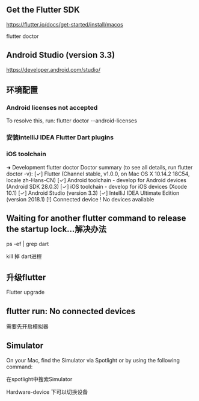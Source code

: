 ## Get the Flutter SDK
https://flutter.io/docs/get-started/install/macos

flutter doctor

## Android Studio (version 3.3)
https://developer.android.com/studio/

## 环境配置
### Android licenses not accepted
To resolve this, run: flutter doctor --android-licenses

### 安装intelliJ IDEA Flutter Dart plugins

### iOS toolchain

➜  Development flutter doctor
Doctor summary (to see all details, run flutter doctor -v):
[✓] Flutter (Channel stable, v1.0.0, on Mac OS X 10.14.2 18C54, locale zh-Hans-CN)
[✓] Android toolchain - develop for Android devices (Android SDK 28.0.3)
[✓] iOS toolchain - develop for iOS devices (Xcode 10.1)
[✓] Android Studio (version 3.3)
[✓] IntelliJ IDEA Ultimate Edition (version 2018.1)
[!] Connected device
    ! No devices available


## Waiting for another flutter command to release the startup lock...解决办法

ps -ef | grep dart

kill 掉 dart进程

## 升级flutter
Flutter upgrade

## flutter run: No connected devices
需要先开启模拟器

## Simulator
On your Mac, find the Simulator via Spotlight or by using the following command:

在spotlight中搜索Simulator

Hardware-device 下可以切换设备

